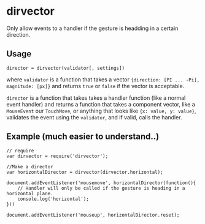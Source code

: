 # dirvector

Only allow events to a handler if the gesture is headding in a certain direction.

## Usage

`director = dirvector(validator[, settings])`

where `validator` is a function that takes a vector `{direction: [PI ... -Pi], magnitude: [px]}`
and returns `true` or `false` if the vector is acceptable.

`director` is a function that takes takes a handler function (like a normal event handler)
and returns a function that takes a component vector, like a `MouseEvent` our `TouchMove`,
or anything that looks like `{x: value, y: value}`, validates the event using the `validator`,
and if valid, calls the handler.

## Example (much easier to understand..)

```
// require
var dirvector = require('dirvector');

//Make a director
var horizontalDirector = dirvector(dirvector.horizontal);

document.addEventListener('mousemove', horizontalDirector(function(){
    // Handler will only be called if the gesture is heading in a horizontal plane.
    console.log('horizontal');
}))

document.addEventListener('mouseup', horizontalDirector.reset);

```